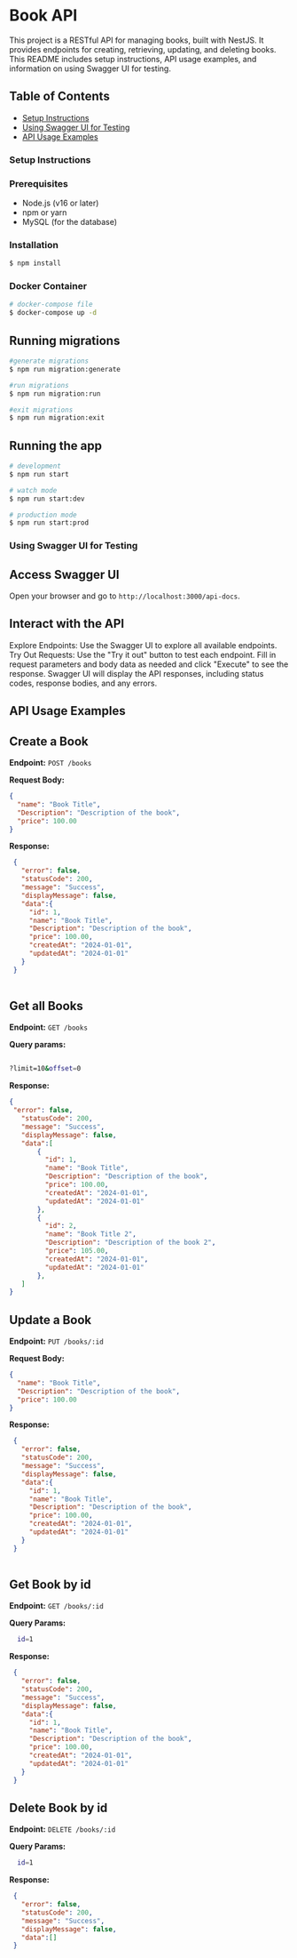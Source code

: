 
# Book API

This project is a RESTful API for managing books, built with NestJS. It provides endpoints for creating, retrieving, updating, and deleting books. This README includes setup instructions, API usage examples, and information on using Swagger UI for testing.

## Table of Contents

- [Setup Instructions](#setup-instructions)
- [Using Swagger UI for Testing](#using-swagger-ui-for-testing)
- [API Usage Examples](#api-usage-examples)

### Setup Instructions

### Prerequisites

- Node.js (v16 or later)
- npm or yarn
- MySQL (for the database)

### Installation

```bash
$ npm install
```
### Docker Container

```bash
# docker-compose file
$ docker-compose up -d
```
## Running migrations
 
 ```bash
 #generate migrations
 $ npm run migration:generate
 
 #run migrations
 $ npm run migration:run

 #exit migrations
 $ npm run migration:exit

 ```
## Running the app

```bash
# development
$ npm run start

# watch mode
$ npm run start:dev

# production mode
$ npm run start:prod
```
### Using Swagger UI for Testing
## Access Swagger UI

Open your browser and go to `http://localhost:3000/api-docs`.

## Interact with the API

Explore Endpoints: Use the Swagger UI to explore all available endpoints.
Try Out Requests: Use the "Try it out" button to test each endpoint. Fill in request parameters and body data as needed and click "Execute" to see the response.
Swagger UI will display the API responses, including status codes, response bodies, and any errors.

## API Usage Examples

## Create a Book
**Endpoint:** `POST /books`

**Request Body:**
```json
{
  "name": "Book Title",
  "Description": "Description of the book",
  "price": 100.00
}
```
 **Response:**
 ```json 
  {
    "error": false,
    "statusCode": 200,
    "message": "Success",
    "displayMessage": false,
    "data":{
      "id": 1,
      "name": "Book Title",
      "Description": "Description of the book",
      "price": 100.00,
      "createdAt": "2024-01-01",
      "updatedAt": "2024-01-01"
    }
  }
  
```

## Get all Books
**Endpoint:** `GET /books`

**Query params:**
```bash

?limit=10&offset=0

```
 **Response:**
 ```json 
 {
  "error": false,
    "statusCode": 200,
    "message": "Success",
    "displayMessage": false,
    "data":[
        {
          "id": 1,
          "name": "Book Title",
          "Description": "Description of the book",
          "price": 100.00,
          "createdAt": "2024-01-01",
          "updatedAt": "2024-01-01"
        },
        {
          "id": 2,
          "name": "Book Title 2",
          "Description": "Description of the book 2",
          "price": 105.00,
          "createdAt": "2024-01-01",
          "updatedAt": "2024-01-01"
        },
    ]
 }
 ```
 ## Update a Book
**Endpoint:** `PUT /books/:id`

**Request Body:**
```json
{
  "name": "Book Title",
  "Description": "Description of the book",
  "price": 100.00
}
```
 **Response:**
 ```json 
  {
    "error": false,
    "statusCode": 200,
    "message": "Success",
    "displayMessage": false,
    "data":{
      "id": 1,
      "name": "Book Title",
      "Description": "Description of the book",
      "price": 100.00,
      "createdAt": "2024-01-01",
      "updatedAt": "2024-01-01"
    }
  }
  
```
 ## Get Book by id
**Endpoint:** `GET /books/:id`

**Query Params:**
```bash
  id=1
```
 **Response:**
 ```json 
  {
    "error": false,
    "statusCode": 200,
    "message": "Success",
    "displayMessage": false,
    "data":{
      "id": 1,
      "name": "Book Title",
      "Description": "Description of the book",
      "price": 100.00,
      "createdAt": "2024-01-01",
      "updatedAt": "2024-01-01"
    }
  }
```
## Delete Book by id
**Endpoint:** `DELETE /books/:id`

**Query Params:**
```bash
  id=1
```
 **Response:**
 ```json 
  {
    "error": false,
    "statusCode": 200,
    "message": "Success",
    "displayMessage": false,
    "data":[]
  }
```
